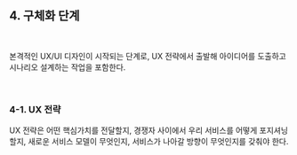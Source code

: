 ## 4. 구체화 단계

<br/>

본격적인 UX/UI 디자인이 시작되는 단계로, UX 전략에서 출발해 아이디어를 도출하고 시나리오 설계하는 작업을 포함한다.

<br/>

### 4-1. UX 전략

UX 전략은 어떤 핵심가치를 전달할지, 경쟁자 사이에서 우리 서비스를 어떻게 포지셔닝할지, 새로운 서비스 모델이 무엇인지, 서비스가 나아갈 방향이 무엇인지를 갖춰야 한다.
